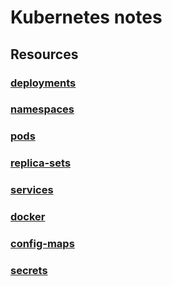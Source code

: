 # Kubernetes notes

## Resources

### [deployments](./deployments/README.md)
### [namespaces](./namespaces/README.md)
### [pods](./pods/README.md)
### [replica-sets](./replica-sets/README.md)
### [services](./pods/README.md)
### [docker](./docker/README.md)
### [config-maps](./config-maps/README.md)
### [secrets](./secrets/README.md)
